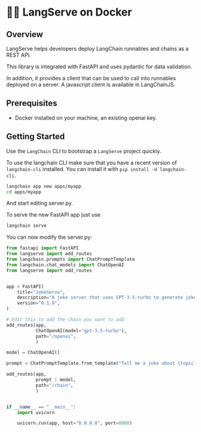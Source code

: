 # 🦜️🏓 LangServe on Docker

## Overview


LangServe helps developers deploy LangChain runnables and chains as a REST API.

This library is integrated with FastAPI and uses pydantic for data validation.

In addition, it provides a client that can be used to call into runnables deployed on a server. A javascript client is available in LangChainJS.

## Prerequisites

- Docker installed on your machine, an existing openai key.

## Getting Started

Use the `LangChain` CLI to bootstrap a `LangServe` project quickly.

To use the langchain CLI make sure that you have a recent version of `langchain-cli` 
installed. You can install it with `pip install -U langchain-cli`.

```sh
langchain app new apps/myapp
cd apps/myapp
```

And start editing server.py.

To serve the new FastAPI app just use 
```sh
langchain serve
```

You can now modify the server.py:

```python
from fastapi import FastAPI
from langserve import add_routes
from langchain.prompts import ChatPromptTemplate
from langchain.chat_models import ChatOpenAI
from langserve import add_routes


app = FastAPI(
    title="JokeServe",
    description="A joke server that uses GPT-3.5-turbo to generate jokes.",
    version="0.1.0",
)

# Edit this to add the chain you want to add
add_routes(app, 
           ChatOpenAI(model="gpt-3.5-turbo"),
           path="/openai", 
           )

model = ChatOpenAI()

prompt = ChatPromptTemplate.from_template("Tell me a joke about {topic}")

add_routes(app,
           prompt | model,
           path="/chain",
           )


if __name__ == "__main__":
    import uvicorn

    uvicorn.run(app, host="0.0.0.0", port=8000)
```


